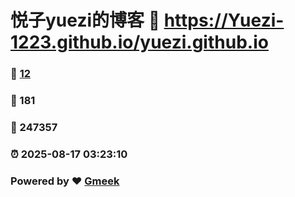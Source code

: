 # 悦子yuezi的博客 :link: https://Yuezi-1223.github.io/yuezi.github.io 
### :page_facing_up: [12](https://Yuezi-1223.github.io/yuezi.github.io/tag.html) 
### :speech_balloon: 181 
### :hibiscus: 247357 
### :alarm_clock: 2025-08-17 03:23:10 
### Powered by :heart: [Gmeek](https://github.com/Meekdai/Gmeek)
